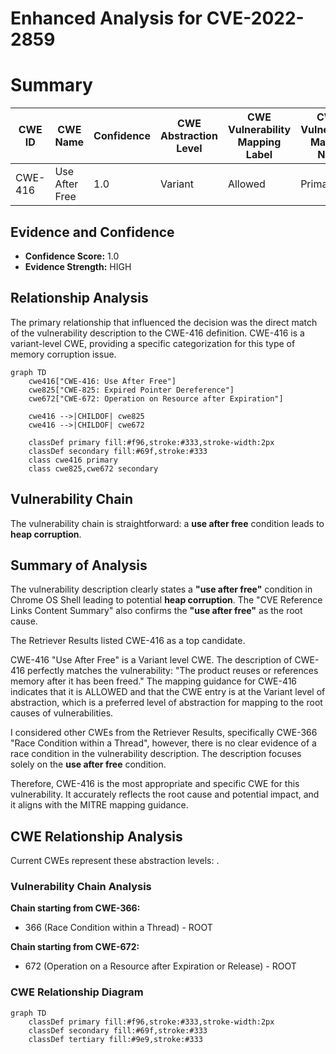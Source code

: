# Enhanced Analysis for CVE-2022-2859

# Summary
| CWE ID | CWE Name | Confidence | CWE Abstraction Level | CWE Vulnerability Mapping Label | CWE-Vulnerability Mapping Notes |
|---|---|---|---|---|---|
| CWE-416 | Use After Free | 1.0 | Variant | Allowed | Primary CWE |

## Evidence and Confidence

*   **Confidence Score:** 1.0
*   **Evidence Strength:** HIGH

## Relationship Analysis
The primary relationship that influenced the decision was the direct match of the vulnerability description to the CWE-416 definition. CWE-416 is a variant-level CWE, providing a specific categorization for this type of memory corruption issue.

```mermaid
graph TD
    cwe416["CWE-416: Use After Free"]
    cwe825["CWE-825: Expired Pointer Dereference"]
    cwe672["CWE-672: Operation on Resource after Expiration"]

    cwe416 -->|CHILDOF| cwe825
    cwe416 -->|CHILDOF| cwe672
    
    classDef primary fill:#f96,stroke:#333,stroke-width:2px
    classDef secondary fill:#69f,stroke:#333
    class cwe416 primary
    class cwe825,cwe672 secondary
```

## Vulnerability Chain
The vulnerability chain is straightforward: a **use after free** condition leads to **heap corruption**.

## Summary of Analysis
The vulnerability description clearly states a **"use after free"** condition in Chrome OS Shell leading to potential **heap corruption**. The "CVE Reference Links Content Summary" also confirms the **"use after free"** as the root cause.

The Retriever Results listed CWE-416 as a top candidate.

CWE-416 "Use After Free" is a Variant level CWE. The description of CWE-416 perfectly matches the vulnerability: "The product reuses or references memory after it has been freed." The mapping guidance for CWE-416 indicates that it is ALLOWED and that the CWE entry is at the Variant level of abstraction, which is a preferred level of abstraction for mapping to the root causes of vulnerabilities.

I considered other CWEs from the Retriever Results, specifically CWE-366 "Race Condition within a Thread", however, there is no clear evidence of a race condition in the vulnerability description. The description focuses solely on the **use after free** condition.

Therefore, CWE-416 is the most appropriate and specific CWE for this vulnerability. It accurately reflects the root cause and potential impact, and it aligns with the MITRE mapping guidance.


## CWE Relationship Analysis

Current CWEs represent these abstraction levels: .


### Vulnerability Chain Analysis

**Chain starting from CWE-366:**
- 366 (Race Condition within a Thread) - ROOT


**Chain starting from CWE-672:**
- 672 (Operation on a Resource after Expiration or Release) - ROOT



### CWE Relationship Diagram

```mermaid
graph TD
    classDef primary fill:#f96,stroke:#333,stroke-width:2px
    classDef secondary fill:#69f,stroke:#333
    classDef tertiary fill:#9e9,stroke:#333
```